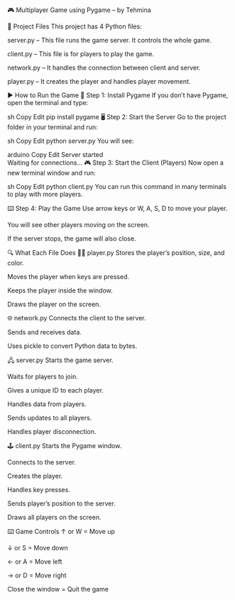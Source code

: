 🎮 Multiplayer Game using Pygame – by Tehmina

📁 Project Files
This project has 4 Python files:

server.py – This file runs the game server. It controls the whole game.

client.py – This file is for players to play the game.

network.py – It handles the connection between client and server.

player.py – It creates the player and handles player movement.

▶️ How to Run the Game
🔧 Step 1: Install Pygame
If you don’t have Pygame, open the terminal and type:

sh
Copy
Edit
pip install pygame
🖥 Step 2: Start the Server
Go to the project folder in your terminal and run:

sh
Copy
Edit
python server.py
You will see:

arduino
Copy
Edit
Server started  
Waiting for connections...
🎮 Step 3: Start the Client (Players)
Now open a new terminal window and run:

sh
Copy
Edit
python client.py
You can run this command in many terminals to play with more players.

⌨️ Step 4: Play the Game
Use arrow keys or W, A, S, D to move your player.

You will see other players moving on the screen.

If the server stops, the game will also close.

🔍 What Each File Does
🧍‍♂️ player.py
Stores the player’s position, size, and color.

Moves the player when keys are pressed.

Keeps the player inside the window.

Draws the player on the screen.

🌐 network.py
Connects the client to the server.

Sends and receives data.

Uses pickle to convert Python data to bytes.

🖧 server.py
Starts the game server.

Waits for players to join.

Gives a unique ID to each player.

Handles data from players.

Sends updates to all players.

Handles player disconnection.

🕹 client.py
Starts the Pygame window.

Connects to the server.

Creates the player.

Handles key presses.

Sends player’s position to the server.

Draws all players on the screen.

⌨️ Game Controls
↑ or W = Move up

↓ or S = Move down

← or A = Move left

→ or D = Move right

Close the window = Quit the game